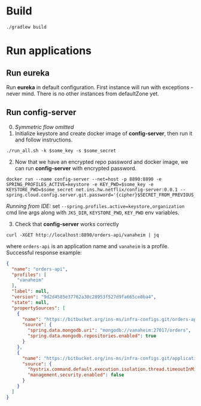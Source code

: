 # Build
`./gradlew build`

# Run applications

## Run eureka
Run **eureka** in default configuration. First instance will run with exceptions - never mind. There is no other instances from defaultZone yet.

## Run config-server
0. *Symmetric flow omitted*   
1. Initialize keystore and create docker image of **config-server**, then run it and follow instructions.  
```
./run_all.sh -k $some_key -s $some_secret

```

2. Now that we have an encrypted repo password and docker image, we can run **config-server** with encrypted password.  
```
docker run --name config-server --net=host -p 8890:8890 -e SPRING_PROFILES_ACTIVE=keystore -e KEY_PWD=$some_key -e KEYSTORE_PWD=$some_secret net.ins.hw.netflix/config-server:0.0.1 --spring.cloud.config.server.git.password='{cipher}$SECRET_FROM_PREVIOUS_STEP'  
```

*Running from IDE:* set `--spring.profiles.active=keystore,organization` cmd line args
along with `JKS_DIR`, `KEYSTORE_PWD`, `KEY_PWD` env variables. 

3. Check that **config-server** works correctly 
```
curl -XGET http://localhost:8890/orders-api/vanaheim | jq
```
where `orders-api` is an application name and `vanaheim` is a profile.  
Successful response example:
```json
{
  "name": "orders-api",
  "profiles": [
    "vanaheim"
  ],
  "label": null,
  "version": "9d2d4585e37762a30c28953f527d9fa665ce0ba4",
  "state": null,
  "propertySources": [
    {
      "name": "https://bitbucket.org/ins-ms/infra-configs.git/orders-api-vanaheim.yml",
      "source": {
        "spring.data.mongodb.uri": "mongodb://vanaheim:27017/orders",
        "spring.data.mongodb.repositories.enabled": true
      }
    },
    {
      "name": "https://bitbucket.org/ins-ms/infra-configs.git/application.yml",
      "source": {
        "hystrix.command.default.execution.isolation.thread.timeoutInMilliseconds": 5000,
        "management.security.enabled": false
      }
    }
  ]
}
``` 
